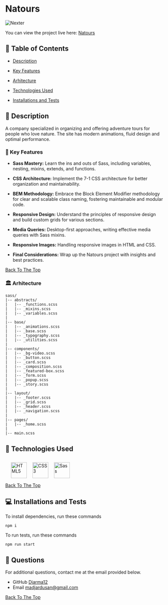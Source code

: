 # Natours

![Nexter](img/App-Layout.png)

You can view the project live here: <a href="https://natours-dusan.netlify.app" target="_blank">Natours</a>

## 📂 Table of Contents

- [Description](#-description)

- [Key Features](#-key-features)

- [Arhitecture](#-arhitecture)

- [Technologies Used](#-technologies-used)

- [Installations and Tests](#-installations-and-tests)

## 📝 Description

A company specialized in organizing and offering adventure tours for people who love nature. The site has modern animations, fluid design and optimal performance.

### 🔑 Key Features

- <b>Sass Mastery:</b> Learn the ins and outs of Sass, including variables, nesting, mixins, extends, and functions.

- <b>CSS Architecture:</b> Implement the 7-1 CSS architecture for better organization and maintainability.

- <b>BEM Methodology:</b> Embrace the Block Element Modifier methodology for clear and scalable class naming, fostering maintainable and modular code.

- <b>Responsive Design:</b> Understand the principles of responsive design and build custom grids for various sections.

- <b>Media Queries:</b> Desktop-first approaches, writing effective media queries with Sass mixins.

- <b>Responsive Images:</b> Handling responsive images in HTML and CSS.

- <b>Final Considerations:</b> Wrap up the Natours project with insights and best practices.

[Back To The Top](#natours)

### 🏛️ Arhitecture

```
sass/
|-- abstracts/
|   |-- _functions.scss
|   |-- _mixins.scss
|   |-- _variables.scss
|
|-- base/
|   |-- _animations.scss
|   |-- _base.scss
|   |-- _typography.scss
|   |-- _utilities.scss
|
|-- components/
|   |-- _bg-video.scss
|   |-- _button.scss
|   |-- _card.scss
|   |-- _composition.scss
|   |-- _featured-box.scss
|   |-- _form.scss
|   |-- _popup.scss
|   |-- _story.scss
|
|-- layout/
|   |-- _footer.scss
|   |-- _grid.scss
|   |-- _header.scss
|   |-- _navigation.scss
|
|-- pages/
|   |-- _home.scss
|
|-- main.scss
```

## 💾 Technologies Used

<p style="margin-left:18px;margin-top:30px;display:flex; gap:18px;">
    <a href="https://developer.mozilla.org/en-US/docs/Glossary/HTML5" target="_blank" rel="noreferrer">
        <img src="https://raw.githubusercontent.com/danielcranney/readme-generator/main/public/icons/skills/html5-colored.svg" width="50" height="50" alt="HTML5" />
    </a>
    <a href="https://www.w3.org/TR/CSS/#css" target="_blank" rel="noreferrer">
        <img src="https://raw.githubusercontent.com/danielcranney/readme-generator/main/public/icons/skills/css3-colored.svg" width="50" height="50" alt="CSS3" />
    </a>
    <a href="https://sass-lang.com/" target="_blank" rel="noreferrer">
        <img src="https://raw.githubusercontent.com/danielcranney/readme-generator/main/public/icons/skills/sass-colored.svg" width="50" height="50" alt="Sass" />
    </a>
</p>

[Back To The Top](#natours)

## 💻 Installations and Tests

To install dependencies, run these commands

```
npm i
```

To run tests, run these commands

```
npm run start
```

## 📧 Questions

For additional questions, contact me at the email provided below.

- GitHub [Djarma12](httpsgithub.comDjarma12)
- Email madjardusan@gmail.com

[Back To The Top](#natours)
